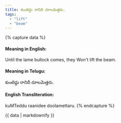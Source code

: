 ```yaml
---
title: కుంటెద్దు రానిదీ దూలమెత్తరు.
tags:
  - "lift"
  - "beam"
---
```


{% capture data %}
#### Meaning in English:
Until the lame bullock comes, they Won't lift the beam.

#### Meaning in Telugu:
కుంటెద్దు రానిదీ దూలమెత్తరు.

#### English Transliteration:
kuMTeddu raanidee doolamettaru.
{% endcapture %}

<div class="notice">{{ data | markdownify }}</div>

